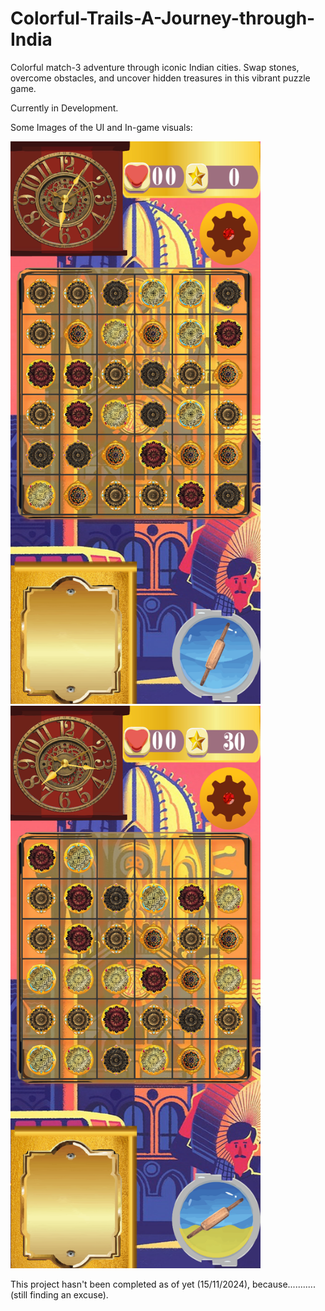 # Colorful-Trails-A-Journey-through-India
Colorful match-3 adventure through iconic Indian cities. Swap stones, overcome obstacles, and uncover hidden treasures in this vibrant puzzle game.

Currently in Development.

Some Images of the UI and In-game visuals:

<img src="https://github.com/Harsh8naidu/Colorful-Trails-A-Journey-through-India/blob/main/UI%20image.png" width="400" height="900" />

<img src="https://github.com/Harsh8naidu/Colorful-Trails-A-Journey-through-India/blob/main/Image%20with%20powerup%20working.png" width="400" height="900" />

This project hasn't been completed as of yet (15/11/2024), because...........(still finding an excuse).
